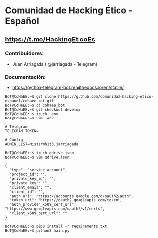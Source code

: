 # Comunidad de Hacking Ético - Español
## https://t.me/HackingEticoEs

### Contribuidores: 
- Juan Arriagada ( @jarriagada - Telegram)

### Documentación:
- https://python-telegram-bot.readthedocs.io/en/stable/

```console
BoT@CoHaEE:~$ git clone https://github.com/comunidad-hacking-etico-espanol/cohaee_bot.git
BoT@CoHaEE:~$ cd cohaee_bot
BoT@CoHaEE:~$ git checkout develop
BoT@CoHaEE:~$ touch .env
BoT@CoHaEE:~$ vim .env
```
```vim
# Telegram
TELEGRAM_TOKEN=

# Config
ADMIN_LIST=MisterWh1t3,jarriagada
```
```console
BoT@CoHaEE:~$ touch gdrive.json
BoT@CoHaEE:~$ vim gdrive.json
```
```vim
{
  "type": "service_account",
  "project_id": "",
  "private_key_id": "",
  "private_key": "",
  "client_email": "",
  "client_id": "",
  "auth_uri": "https://accounts.google.com/o/oauth2/auth",
  "token_uri": "https://oauth2.googleapis.com/token",
  "auth_provider_x509_cert_url": "https://www.googleapis.com/oauth2/v1/certs",
  "client_x509_cert_url": ""
}
```
```console
BoT@CoHaEE:~$ pip3 install -r requirements.txt
BoT@CoHaEE:~$ python3 main.py
```